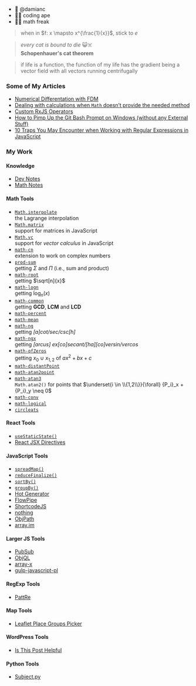 - 👋 @damianc
- 🦧🐒 coding ape
- 📏📐 math freak

> when in $f: x \mapsto x^{\frac{1}{x}}$, stick to $e$
 
> _every cat is bound to die_ 😺☠️  
> **Schopenhauer's cat theorem**

> if life is a function, the function of my life has the gradient being a vector field with all vectors running centrifugally

<!--
> $\frac{\sin\ x}{n} = \frac{\text{si}\cancel{\color{#aaa}\text{n}}\ x}{\cancel{\color{#aaa} n}} = 6$
-->

<!---
damianc/damianc is a ✨ special ✨ repository because its `README.md` (this file) appears on your GitHub profile.
You can click the Preview link to take a look at your changes.
--->

### Some of My Articles

- [Numerical Differentation with FDM](https://medium.com/@damianczapiewski/numerical-differentation-with-fdm-6d2ace1d06d4)
- [Dealing with calculations when `Math` doesn’t provide the needed method](https://medium.com/@damianczapiewski/dealing-with-calculations-when-math-doesnt-provide-the-needed-method-26660f51b8fb)
- [Custom RxJS Operators](https://medium.com/@damianczapiewski/custom-rxjs-operators-637c7d3d8f86)
- [How to Pimp Up the Git Bash Prompt on Windows (without any External Stuff)](https://medium.com/@damianczapiewski/how-to-pimp-up-the-git-bash-prompt-on-windows-without-any-external-stuff-c69eb9ef0125)
- [10 Traps You May Encounter when Working with Regular Expressions in JavaScript](https://medium.com/swlh/10-traps-you-may-encounter-when-working-with-regular-expressions-in-javascript-633e37e29d16)

### My Work

#### Knowledge

- [Dev Notes](https://github.com/damianc/dev-notes)
- [Math Notes](https://github.com/damianc/math-notes)

#### Math Tools

- [`Math.interpolate`](https://github.com/damianc/Math.interpolate)  
  the Lagrange interpolation
- [`Math.matrix`](https://github.com/damianc/math-matrix)  
  support for matrices in JavaScript
- [`Math.vc`](https://github.com/damianc/Math.vc)  
  support for _vector calculus_ in JavaScript
- [`math-cn`](https://github.com/damianc/math-cn)  
  extension to work on complex numbers  
- [`prod-sum`](https://github.com/damianc/prod-sum)  
  getting $\Sigma$ and $\Pi$ (i.e., sum and product)
- [`math-root`](https://github.com/damianc/math-root)  
  getting $\sqrt[n]{x}$
- [`math-logn`](https://github.com/damianc/math-logn)  
  getting $\log_n(x)$
- [`math-common`](https://github.com/damianc/math-common)  
  getting **GCD**, **LCM** and **LCD**
- [`math-percent`](https://github.com/damianc/math-percent)
- [`math-mean`](https://github.com/damianc/math-mean)
- [`math-ng`](https://github.com/damianc/math-ng)  
  getting _[a]cot/sec/csc[h]_
- [`math-ngx`](https://github.com/damianc/math-ngx)  
getting  _[arcus] ex[co]secant/[ha][co]versin/vercos_
- [`math-qfZeros`](https://github.com/damianc/math-qfzeros)  
  getting $x_0\ \cup\ x_{1,2}$ of $ax^2+bx+c$
- [`math-distantPoint`](https://github.com/damianc/math-distantPoint)
- [`math-atan2point`](https://github.com/damianc/math-atan2point)
- [`math-atan3`](https://github.com/damianc/math-atan3)  
  `Math.atan2()` for points that $\underset{i \in \\{1,2\\}}{\forall} {P_i}_x + {P_i}_y \neq 0$
- [`math-conv`](https://github.com/damianc/math-conv)
- [`math-logical`](https://github.com/damianc/math-logical)
- [`circleats`](https://github.com/damianc/circleats)

#### React Tools

- [`useStaticState()`](https://github.com/damianc/use-static-state)
- [React JSX Directives](https://github.com/damianc/babel-plugin-react-jsx-directives)

#### JavaScript Tools

- [`spreadMap()`](https://github.com/damianc/spreadMap)
- [`reduceFinalize()`](https://github.com/damianc/reduceFinalize)
- [`sortBy()`](https://github.com/damianc/sortBy)
- [`groupBy()`](https://github.com/damianc/groupBy)
- [Hot Generator](https://github.com/damianc/hot-generator)
- [FlowPipe](https://github.com/damianc/FlowPipe)
- [ShortcodeJS](https://github.com/damianc/ShortcodeJS)
- [nothing](https://github.com/damianc/nothing)
- [ObjPath](https://github.com/damianc/obj-path)
- [array.im](https://github.com/damianc/array.im)

#### Larger JS Tools

- [PubSub](https://github.com/damianc/PubSub)
- [ObjQL](https://github.com/damianc/ObjQL)
- [array-x](https://github.com/damianc/array-x)
- [gulp-javascript-pl](https://github.com/damianc/gulp-javascript-pl)

#### RegExp Tools

- [PattRe](https://github.com/damianc/pattre)

#### Map Tools

- [Leaflet Place Groups Picker](https://github.com/damianc/leaflet-place-groups-picker)

#### WordPress Tools

- [Is This Post Helpful](https://github.com/damianc/is-this-post-helpful)

#### Python Tools

- [Subject.py](https://github.com/damianc/Subject.py)
